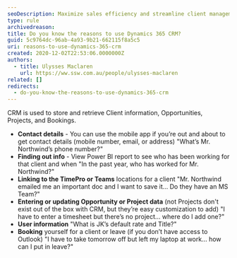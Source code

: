 ```yaml
---
seoDescription: Maximize sales efficiency and streamline client management with Dynamics 365 CRM, enabling you to track contact information, opportunities, projects, and bookings.
type: rule
archivedreason:
title: Do you know the reasons to use Dynamics 365 CRM?
guid: 5c9764dc-96ab-4a93-9b21-662115f8a5c5
uri: reasons-to-use-dynamics-365-crm
created: 2020-12-02T22:53:06.0000000Z
authors:
  - title: Ulysses Maclaren
    url: https://ww.ssw.com.au/people/ulysses-maclaren
related: []
redirects:
  - do-you-know-the-reasons-to-use-dynamics-365-crm
---
```


CRM is used to store and retrieve Client information, Opportunities, Projects, and Bookings.

<!--endintro-->

- **Contact details** - You can use the mobile app if you’re out and about to get contact details (mobile number, email, or address)
  "What’s Mr. Northwind’s phone number?"
- **Finding out info** - View Power BI report to see who has been working for that client and when
  "In the past year, who has worked for Mr. Northwind?"
- **Linking to the TimePro or Teams** locations for a client
  "Mr. Northwind emailed me an important doc and I want to save it… Do they have an MS Team?"
- **Entering or updating Opportunity or Project data** (not Projects don't exist out of the box with CRM, but they’re easy customization to add)
  "I have to enter a timesheet but there’s no project… where do I add one?"
- **User information**
  "What is JK’s default rate and Title?"
- **Booking** yourself for a client or leave (if you don’t have access to Outlook)
  "I have to take tomorrow off but left my laptop at work… how can I put in leave?"
